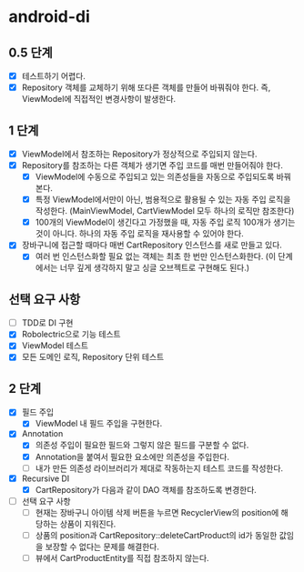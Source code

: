 # android-di

## 0.5 단계

- [x] 테스트하기 어렵다.
- [x] Repository 객체를 교체하기 위해 또다른 객체를 만들어 바꿔줘야 한다. 즉, ViewModel에 직접적인 변경사항이 발생한다.

## 1 단계

- [x] ViewModel에서 참조하는 Repository가 정상적으로 주입되지 않는다.
- [x] Repository를 참조하는 다른 객체가 생기면 주입 코드를 매번 만들어줘야 한다.
    - [x] ViewModel에 수동으로 주입되고 있는 의존성들을 자동으로 주입되도록 바꿔본다.
    - [x] 특정 ViewModel에서만이 아닌, 범용적으로 활용될 수 있는 자동 주입 로직을 작성한다. (MainViewModel, CartViewModel 모두 하나의
      로직만 참조한다)
    - [x] 100개의 ViewModel이 생긴다고 가정했을 때, 자동 주입 로직 100개가 생기는 것이 아니다. 하나의 자동 주입 로직을 재사용할 수 있어야 한다.
- [x] 장바구니에 접근할 때마다 매번 CartRepository 인스턴스를 새로 만들고 있다.
    - [x] 여러 번 인스턴스화할 필요 없는 객체는 최초 한 번만 인스턴스화한다. (이 단계에서는 너무 깊게 생각하지 말고 싱글 오브젝트로 구현해도 된다.)

## 선택 요구 사항

- [ ] TDD로 DI 구현
- [x] Robolectric으로 기능 테스트
- [x] ViewModel 테스트
- [x] 모든 도메인 로직, Repository 단위 테스트

## 2 단계

- [x] 필드 주입
    - [x] ViewModel 내 필드 주입을 구현한다.
- [x] Annotation
    - [x] 의존성 주입이 필요한 필드와 그렇지 않은 필드를 구분할 수 없다.
    - [x] Annotation을 붙여서 필요한 요소에만 의존성을 주입한다.
    - [ ] 내가 만든 의존성 라이브러리가 제대로 작동하는지 테스트 코드를 작성한다.
- [x] Recursive DI
    - [x] CartRepository가 다음과 같이 DAO 객체를 참조하도록 변경한다.
- [ ] 선택 요구 사항
    - [ ] 현재는 장바구니 아이템 삭제 버튼을 누르면 RecyclerView의 position에 해당하는 상품이 지워진다.
    - [ ] 상품의 position과 CartRepository::deleteCartProduct의 id가 동일한 값임을 보장할 수 없다는 문제를 해결한다.
    - [ ] 뷰에서 CartProductEntity를 직접 참조하지 않는다.